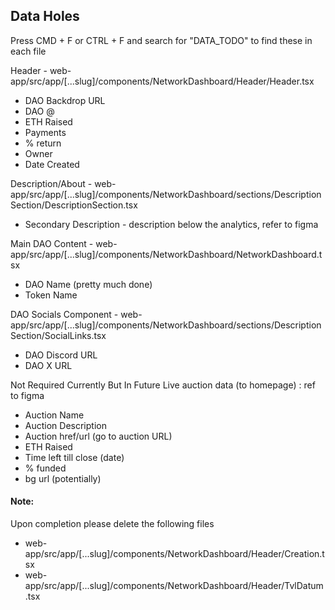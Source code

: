 ## Data Holes
Press CMD + F or CTRL + F and search for "DATA_TODO" to find these in each file

Header - web-app/src/app/[...slug]/components/NetworkDashboard/Header/Header.tsx 
 - DAO Backdrop URL
 - DAO @
 - ETH Raised
 - Payments
 - % return
 - Owner
 - Date Created

Description/About - web-app/src/app/[...slug]/components/NetworkDashboard/sections/DescriptionSection/DescriptionSection.tsx
 - Secondary Description - description below the analytics, refer to figma

Main DAO Content - web-app/src/app/[...slug]/components/NetworkDashboard/NetworkDashboard.tsx
 - DAO Name (pretty much done)
 - Token Name

DAO Socials Component - web-app/src/app/[...slug]/components/NetworkDashboard/sections/DescriptionSection/SocialLinks.tsx
 - DAO Discord URL
 - DAO X URL



Not Required Currently But In Future
Live auction data (to homepage) : ref to figma
 - Auction Name
 - Auction Description
 - Auction href/url (go to auction URL)
 - ETH Raised
 - Time left till close (date)
 - % funded
 - bg url (potentially)


#### Note:
Upon completion please delete the following files
 - web-app/src/app/[...slug]/components/NetworkDashboard/Header/Creation.tsx
 - web-app/src/app/[...slug]/components/NetworkDashboard/Header/TvlDatum.tsx